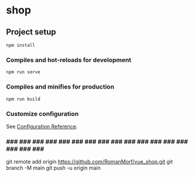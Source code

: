 # shop

## Project setup
```
npm install
```

### Compiles and hot-reloads for development
```
npm run serve
```

### Compiles and minifies for production
```
npm run build
```

### Customize configuration
See [Configuration Reference](https://cli.vuejs.org/config/).

### ### ### ### ### ### ### ### ### ### ### ### ### ### ### ### ### ### ### 

git remote add origin https://github.com/RomanMorf/vue_shop.git
git branch -M main
git push -u origin main